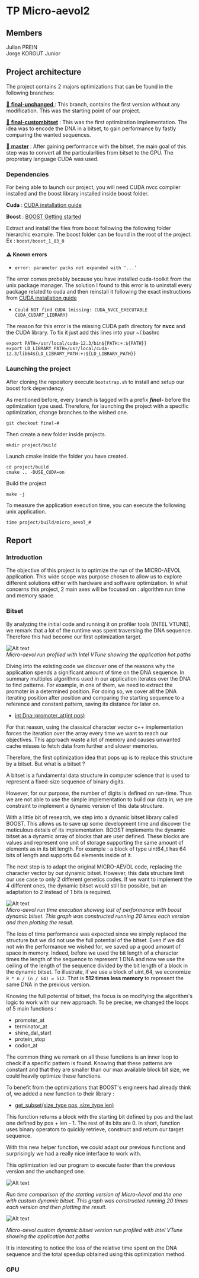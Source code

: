 # TP Micro-aevol2

## Members
Julian PREIN  
Jorge KORGUT Junior

## Project architecture

The project contains 2 majors optimizations that can be found in the following
branches:

[ :pushpin: **final-unchanged**  ](https://github.com/jorgekorgut/micro-aevol2/tree/final-unchanged) : This branch, contains the first version without any modification. This was the starting point of our project.

[ :pushpin: **final-custombitset**](https://github.com/jorgekorgut/micro-aevol2/tree/final-custombitset) : This was the first optimization implementation. The idea was to encode the DNA in a bitset, to gain performance by fastly comparing the wanted sequences.

[ :pushpin: **master**](https://github.com/jorgekorgut/micro-aevol2/tree/final-cuda) : After gaining performance with the bitset, the main goal of this step was to convert all the particularities from bitset to the GPU. The propretary language CUDA was used.

### Dependencies

For being able to launch our project, you will need CUDA nvcc compiler installed and the boost library installed inside boost folder.  

**Cuda** : [CUDA installation guide](https://docs.nvidia.com/cuda/cuda-installation-guide-linux)

**Boost** : [BOOST Getting started](https://www.boost.org/doc/libs/1_84_0/more/getting_started)  

Extract and install the files from boost following the following folder hierarchic example. The boost folder can be found in the root of the project. 
Ex : ```boost/boost_1_83_0```  

#### :warning: Known errors

* ```error: parameter packs not expanded with ‘...’```  

The error comes probably because you have installed cuda-toolkit from the unix package manager. The solution I found to this error is to uninstall every package related to cuda and then reinstall it following the exact instructions from [CUDA installation guide](https://docs.nvidia.com/cuda/cuda-installation-guide-linux)  

* ```Could NOT find CUDA (missing: CUDA_NVCC_EXECUTABLE CUDA_CUDART_LIBRARY)```  

The reason for this error is the missing CUDA path directory for **nvcc** and the CUDA library. To fix it just add this lines into your ~/.bashrc 
```
export PATH=/usr/local/cuda-12.3/bin${PATH:+:${PATH}}
export LD_LIBRARY_PATH=/usr/local/cuda-12.3/lib64${LD_LIBRARY_PATH:+:${LD_LIBRARY_PATH}}
```

### Launching the project  

After cloning the repository execute `bootstrap.sh` to install and setup our
boost fork dependency.

As mentioned before, every branch is tagged with a prefix _**final-**_ before the optimization type used. Therefore, for launching the project with a specific optimization, change branches to the wished one.

```
git checkout final-#
```  

Then create a new folder inside projects.

```
mkdir project/build
```  

Launch cmake inside the folder you have created.

```
cd project/build
cmake .. -DUSE_CUDA=on
```  

Build the project
```
make -j
```  

To measure the application execution time, you can execute the following unix application.  
```
time project/build/micro_aevol_#
```

## Report  

### Introduction
The objective of this project is to optimize the run of the MICRO-AEVOL application. This wide scope was purpose chosen to allow us to explore different solutions either with hardware and software optimization. In what concerns this project, 2 main axes will be focused on : algorithm run time and memory space.

### Bitset
By analyzing the initial code and running it on profiler tools (INTEL VTUNE), we remark that a lot of the runtime was spent traversing the DNA sequence. Therefore this had become our first optimization target.


![Alt text](resources/hot_path_unchanged_vtune.png)  
_Micro-aevol run profiled with Intel VTune showing the application hot paths_  


Diving into the existing code we discover one of the reasons why the application spends a significant amount of time on the DNA sequence. In summary multiples algorithms used in our application iterates over the DNA to find patterns. For example, in one of them, we need to extract the promoter in a determined position. For doing so, we cover all the DNA iterating position after position and comparing the starting sequence to a reference and constant pattern, saving its distance for later on.

* [int Dna::promoter_at(int pos)](https://github.com/jorgekorgut/micro-aevol2/blob/final-unchanged/project/Dna.cpp#L125C1-L125C1)  

For that reason, using the classical character vector c++ implementation forces the iteration over the array every time we want to reach our objectives. This approach waste a lot of memory and causes unwanted cache misses to fetch data from further and slower memories.

Therefore, the first optimization idea that pops up is to replace this structure by a bitset. But what is a bitset ?

A bitset is a fundamental data structure in computer science that is used to represent a fixed-size sequence of binary digits. 

However, for our purpose, the number of digits is defined on run-time. Thus we are not able to use the simple implementation to build our data in, we are constraint to implement a dynamic version of this data structure.  

With a little bit of research, we step into a dynamic bitset library called BOOST. This allows us to save up some development time and discover the meticulous details of its implementation. BOOST implements the dynamic bitset as a dynamic array of blocks that are user defined. These blocks are values and represent one unit of storage supporting the same amount of elements as in its bit length. For example : a block of type uint64_t has 64 bits of length and supports 64 elements inside of it.

The next step is to adapt the original MICRO-AEVOL code, replacing the character vector by our dynamic bitset. However, this data structure limit our use case to only 2 different genetics codes. If we want to implement the 4 different ones, the dynamic bitset would still be possible, but an adaptation to 2 instead of 1 bits is required.

![Alt text](resources/lost_performance_naif_dynamic_bitset.png)  
_Micro-aevol run time execution showing lost of performance with boost dynamic bitset. This graph was constructed running 20 times each version and then plotting the result._  

The loss of time performance was expected since we simply replaced the structure but we did not use the full potential of the bitset. Even if we did not win the performance we wished for, we saved up a good amount of space in memory. Indeed, before we used the bit length of a character times the length of the sequence to represent 1 DNA and now we use the ceiling of the length of the sequence divided by the bit length of a block in the dynamic bitset.
To illustrate, if we use a block of uint_64, we economize ```8 * n / (n / 64) = 512```. That is **512 times less memory** to represent the same DNA in the previous version.

Knowing the full potential of bitset, the focus is on modifying the algorithm's logic to work with our new approach. To be precise, we changed the loops of 5 main functions :  

 * promoter_at  
 * terminator_at  
 * shine_dal_start  
 * protein_stop  
 * codon_at  

The common thing we remark on all these functions is an inner loop to check if a specific pattern is found. Knowing that these patterns are constant and that they are smaller than our max available block bit size, we could heavily optimize these functions.  

To benefit from the optimizations that BOOST's engineers had already think of, we added a new function to their library :

* [get_subset(size_type pos, size_type len)](https://github.com/druckdev/dynamic_bitset/blob/42271ad9e47df986ec585f8aaa691c34a0819c67/include/boost/dynamic_bitset/dynamic_bitset.hpp#L1401C1) 

This function returns a block with the starting bit defined by pos and the last one defined by pos + len - 1. The rest of its bits are 0. In short, function uses binary operators to quickly retrieve, construct and return our target sequence.  

With this new helper function, we could adapt our previous functions and surprisingly we had a really nice interface to work with.  

This optimization led our program to execute faster than the previous version and the unchanged one. 

![Alt text](resources/time_compare_unchanged_dynamic_bitset.png)  

_Run time comparison of the starting version of Micro-Aevol and the one with custom dynamic bitset. This graph was constructed running 20 times each version and then plotting the result._  

![Alt text](resources/dynamic_bitset_application_hot_path.png)  

_Micro-aevol custom dynamic bitset version run profiled with Intel VTune showing the application hot paths_  

It is interesting to notice the loss of the relative time spent on the DNA sequence and the total speedup obtained using this optimization method. 
### GPU
